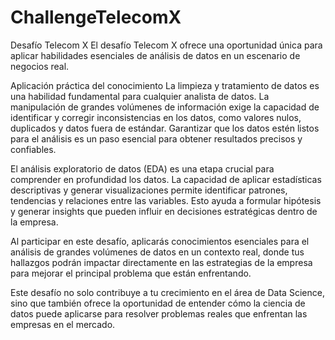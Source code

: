 # ChallengeTelecomX
Desafío Telecom X
El desafío Telecom X ofrece una oportunidad única para aplicar habilidades esenciales de análisis de datos en un escenario de negocios real.

Aplicación práctica del conocimiento
La limpieza y tratamiento de datos es una habilidad fundamental para cualquier analista de datos. La manipulación de grandes volúmenes de información exige la capacidad de identificar y corregir inconsistencias en los datos, como valores nulos, duplicados y datos fuera de estándar. Garantizar que los datos estén listos para el análisis es un paso esencial para obtener resultados precisos y confiables.

El análisis exploratorio de datos (EDA) es una etapa crucial para comprender en profundidad los datos. La capacidad de aplicar estadísticas descriptivas y generar visualizaciones permite identificar patrones, tendencias y relaciones entre las variables. Esto ayuda a formular hipótesis y generar insights que pueden influir en decisiones estratégicas dentro de la empresa.

Al participar en este desafío, aplicarás conocimientos esenciales para el análisis de grandes volúmenes de datos en un contexto real, donde tus hallazgos podrán impactar directamente en las estrategias de la empresa para mejorar el principal problema que están enfrentando.

Este desafío no solo contribuye a tu crecimiento en el área de Data Science, sino que también ofrece la oportunidad de entender cómo la ciencia de datos puede aplicarse para resolver problemas reales que enfrentan las empresas en el mercado.
